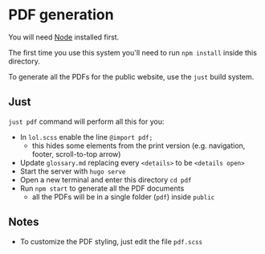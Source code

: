 # PDF generation

You will need [Node](https://nodejs.org/en/) installed first.

The first time you use this system you'll need to run `npm install` inside this directory.

To generate all the PDFs for the public website, use the `just` build system.

## Just

`just pdf` command will perform all this for you:

- In `lol.scss` enable the line `@import pdf;`
  - this hides some elements from the print version (e.g. navigation, footer, scroll-to-top arrow)
- Update `glossary.md` replacing every `<details>` to be `<details open>`
- Start the server with `hugo serve`
- Open a new terminal and enter this directory `cd pdf`
- Run `npm start` to generate all the PDF documents
  - all the PDFs will be in a single folder (`pdf`) inside `public`

## Notes

- To customize the PDF styling, just edit the file `pdf.scss`
